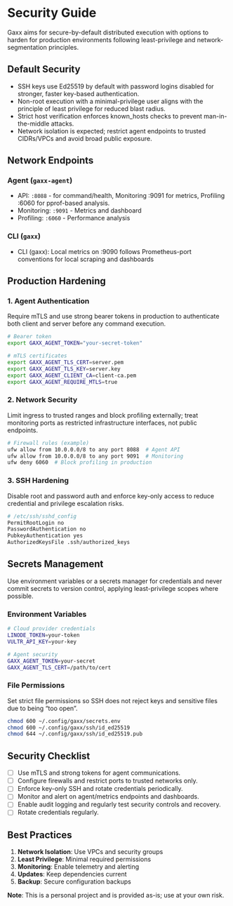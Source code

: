 # Security Guide

Gaxx aims for secure-by-default distributed execution with options to harden for production environments following least-privilege and network-segmentation principles.

## Default Security

- SSH keys use Ed25519 by default with password logins disabled for stronger, faster key-based authentication.
- Non-root execution with a minimal-privilege user aligns with the principle of least privilege for reduced blast radius.
- Strict host verification enforces known_hosts checks to prevent man-in-the-middle attacks.
- Network isolation is expected; restrict agent endpoints to trusted CIDRs/VPCs and avoid broad public exposure.

## Network Endpoints

### Agent (`gaxx-agent`)
- API: `:8088` - for command/health, Monitoring :9091 for metrics, Profiling :6060 for pprof-based analysis.
- Monitoring: `:9091` - Metrics and dashboard
- Profiling: `:6060` - Performance analysis

### CLI (`gaxx`)
- CLI (gaxx): Local metrics on :9090 follows Prometheus-port conventions for local scraping and dashboards

## Production Hardening

### 1. Agent Authentication

Require mTLS and use strong bearer tokens in production to authenticate both client and server before any command execution.

```bash
# Bearer token
export GAXX_AGENT_TOKEN="your-secret-token"

# mTLS certificates
export GAXX_AGENT_TLS_CERT=server.pem
export GAXX_AGENT_TLS_KEY=server.key
export GAXX_AGENT_CLIENT_CA=client-ca.pem
export GAXX_AGENT_REQUIRE_MTLS=true
```

### 2. Network Security

Limit ingress to trusted ranges and block profiling externally; treat monitoring ports as restricted infrastructure interfaces, not public endpoints.

```bash
# Firewall rules (example)
ufw allow from 10.0.0.0/8 to any port 8088  # Agent API
ufw allow from 10.0.0.0/8 to any port 9091  # Monitoring
ufw deny 6060  # Block profiling in production
```

### 3. SSH Hardening

Disable root and password auth and enforce key-only access to reduce credential and privilege escalation risks.

```bash
# /etc/ssh/sshd_config
PermitRootLogin no
PasswordAuthentication no
PubkeyAuthentication yes
AuthorizedKeysFile .ssh/authorized_keys
```

## Secrets Management

Use environment variables or a secrets manager for credentials and never commit secrets to version control, applying least-privilege scopes where possible.

### Environment Variables
```bash
# Cloud provider credentials
LINODE_TOKEN=your-token
VULTR_API_KEY=your-key

# Agent security
GAXX_AGENT_TOKEN=your-secret
GAXX_AGENT_TLS_CERT=/path/to/cert
```

### File Permissions

Set strict file permissions so SSH does not reject keys and sensitive files due to being “too open”.

```bash
chmod 600 ~/.config/gaxx/secrets.env
chmod 600 ~/.config/gaxx/ssh/id_ed25519
chmod 644 ~/.config/gaxx/ssh/id_ed25519.pub
```

## Security Checklist

- [ ] Use mTLS and strong tokens for agent communications.
- [ ] Configure firewalls and restrict ports to trusted networks only.
- [ ] Enforce key-only SSH and rotate credentials periodically.
- [ ] Monitor and alert on agent/metrics endpoints and dashboards.
- [ ] Enable audit logging and regularly test security controls and recovery.
- [ ] Rotate credentials regularly.

## Best Practices

1. **Network Isolation**: Use VPCs and security groups
2. **Least Privilege**: Minimal required permissions
3. **Monitoring**: Enable telemetry and alerting
4. **Updates**: Keep dependencies current
5. **Backup**: Secure configuration backups

**Note**: This is a personal project and is provided as-is; use at your own risk.